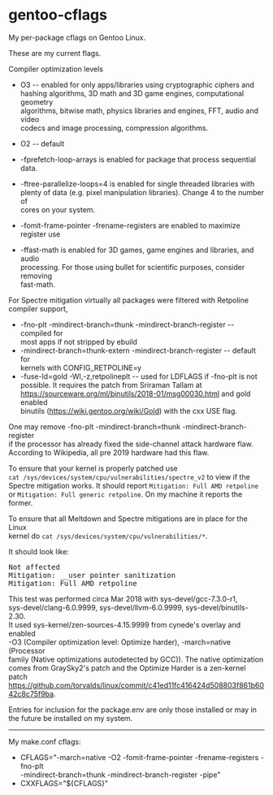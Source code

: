 # gentoo-cflags

My per-package cflags on Gentoo Linux.

These are my current flags.

Compiler optimization levels
* O3 -- enabled for only apps/libraries using cryptographic ciphers and  
hashing algorithms, 3D math and 3D game engines, computational geometry  
algorithms, bitwise math, physics libraries and engines, FFT, audio and video  
codecs and image processing, compression algorithms.
* O2 -- default

* -fprefetch-loop-arrays is enabled for package that process sequential data.
* -ftree-parallelize-loops=4 is enabled for single threaded libraries with  
plenty of data (e.g. pixel manipulation libraries).  Change 4 to the number of  
cores on your system.
* -fomit-frame-pointer -frename-registers are enabled to maximize register use
* -ffast-math is enabled for 3D games, game engines and libraries, and audio  
processing.  For those using bullet for scientific purposes, consider removing  
fast-math.

For Spectre mitigation virtually all packages were filtered with Retpoline compiler support,
* -fno-plt -mindirect-branch=thunk -mindirect-branch-register -- compiled for  
most apps if not stripped by ebuild
* -mindirect-branch=thunk-extern -mindirect-branch-register -- default for  
kernels with CONFIG_RETPOLINE=y
* -fuse-ld=gold -Wl,-z,retpolineplt -- used for LDFLAGS if -fno-plt is not  
possible.  It requires the patch from Sriraman Tallam at  
https://sourceware.org/ml/binutils/2018-01/msg00030.html and gold enabled  
binutils (https://wiki.gentoo.org/wiki/Gold) with the cxx USE flag.

One may remove -fno-plt -mindirect-branch=thunk -mindirect-branch-register  
if the processor has already fixed the side-channel attack hardware flaw.  
According to Wikipedia, all pre 2019 hardware had this flaw.

To ensure that your kernel is properly patched use  
`cat /sys/devices/system/cpu/vulnerabilities/spectre_v2` to view if the  
Spectre mitigation works.  It should report `Mitigation: Full AMD retpoline`  
or `Mitigation: Full generic retpoline`.  On my machine it reports the former.

To ensure that all Meltdown and Spectre mitigations are in place for the Linux  
kernel do `cat /sys/devices/system/cpu/vulnerabilities/*`.

It should look like:

<pre>
Not affected
Mitigation: __user pointer sanitization
Mitigation: Full AMD retpoline
</pre>

This test was performed circa Mar 2018 with sys-devel/gcc-7.3.0-r1,  
sys-devel/clang-6.0.9999, sys-devel/llvm-6.0.9999, sys-devel/binutils-2.30.  
It used sys-kernel/zen-sources-4.15.9999 from cynede's overlay and enabled   
-O3 (Compiler optimization level: Optimize harder), -march=native (Processor  
family (Native optimizations autodetected by GCC)).  The native optimization  
comes from GraySky2's patch and the Optimize Harder is a zen-kernel patch  
https://github.com/torvalds/linux/commit/c41ed11fc416424d508803f861b6042c8c75f9ba.

Entries for inclusion for the package.env are only those installed or may in  
 the future be installed on my system.

----

My make.conf cflags:

* CFLAGS="-march=native -O2 -fomit-frame-pointer -frename-registers -fno-plt  
-mindirect-branch=thunk -mindirect-branch-register -pipe"
* CXXFLAGS="${CFLAGS}"
